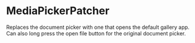 # MediaPickerPatcher

Replaces the document picker with one that opens the default gallery app. Can also long press the open file button for the original document picker.